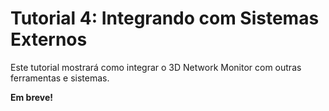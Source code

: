 # Tutorial 4: Integrando com Sistemas Externos

Este tutorial mostrará como integrar o 3D Network Monitor com outras ferramentas e sistemas.

**Em breve!**

